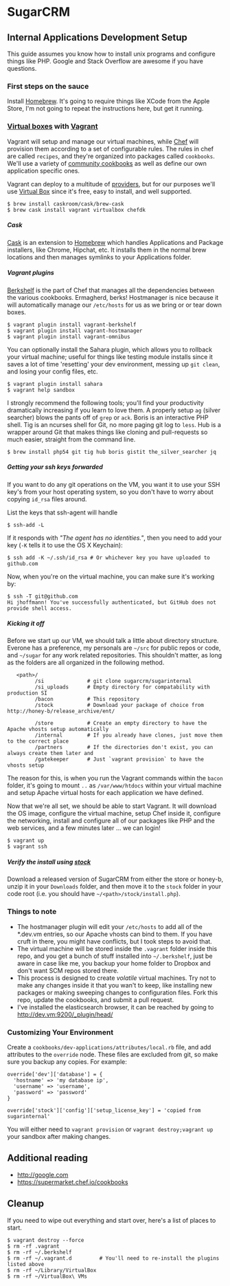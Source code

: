# SugarCRM
## Internal Applications Development Setup

This guide assumes you know how to install unix programs and configure things like PHP.  Google and Stack Overflow are awesome if you have questions.

### First steps on the sauce

Install [Homebrew](http://brew.sh).  It's going to require things like XCode from the Apple Store, I'm not going to repeat the instructions here, but get it running.

### [Virtual boxes](http://virtualbox.org) with [Vagrant](http://vagrantup.com)

Vagrant will setup and manage our virtual machines, while [Chef](https://www.chef.io) will provision them according to a set of configurable rules.  The rules in chef are called `recipes`, and they're organized into packages called `cookbooks`.  We'll use a variety of [community cookbooks](https://supermarket.chef.io) as well as define our own application specific ones.

Vagrant can deploy to a multitude of [providers](https://docs.vagrantup.com/v2/providers/index.html), but for our purposes we'll use [Virtual Box](https://www.virtualbox.org) since it's free, easy to install, and well supported.

```
$ brew install caskroom/cask/brew-cask
$ brew cask install vagrant virtualbox chefdk
```

##### Cask

[Cask](http://caskroom.io) is an extension to [Homebrew](http://brew.sh) which handles Applications and Package installers, like Chrome, Hipchat, etc.  It installs them in the normal brew locations and then manages symlinks to your Applications folder.

##### Vagrant plugins

[Berkshelf](http://berkshelf.com) is the part of Chef that manages all the dependencies between the various cookbooks. Ermagherd, berks!  Hostmanager is nice because it will automatically manage our `/etc/hosts` for us as we bring or or tear down boxes.
```
$ vagrant plugin install vagrant-berkshelf
$ vagrant plugin install vagrant-hostmanager
$ vagrant plugin install vagrant-omnibus
```

You can optionally install the Sahara plugin, which allows you to rollback your virtual machine; useful for things like testing module installs since it saves a lot of time 'resetting' your dev environment, messing up `git clean`, and losing your config files, etc.

```
$ vagrant plugin install sahara
$ vagrant help sandbox
```

I strongly recommend the following tools; you'll find your productivity dramatically increasing if you learn to love them.  A properly setup `ag` (silver searcher) blows the pants off of `grep` or `ack`.  Boris is an interactive PHP shell.  Tig is an ncurses shell for Git, no more paging git log to `less`.  Hub is a wrapper around Git that makes things like cloning and pull-requests so much easier, straight from the command line.

```
$ brew install php54 git tig hub boris gistit the_silver_searcher jq
```

##### Getting your ssh keys forwarded

If you want to do any git operations on the VM, you want it to use your SSH key's from your host operating system, so you don't have to worry about copying `id_rsa` files around.

List the keys that ssh-agent will handle
```
$ ssh-add -L
```

If it responds with *"The agent has no identities."*, then you need to add your key (`-K` tells it to use the OS X Keychain):
```
$ ssh add -K ~/.ssh/id_rsa # Or whichever key you have uploaded to github.com
```

Now, when you're on the virtual machine, you can make sure it's working by:
```
$ ssh -T git@github.com
Hi jhoffmann! You've successfully authenticated, but GitHub does not provide shell access.
```

##### Kicking it off

Before we start up our VM, we should talk a little about directory structure.  Everone has a preference, my personals are `~/src` for public repos or code, and `~/sugar` for any work related repositories.  This shouldn't matter, as long as the folders are all organized in the following method.
```
   <path>/
         /si              # git clone sugarcrm/sugarinternal
         /si_uploads      # Empty directory for compatability with production SI
         /bacon           # This repository
         /stock           # Download your package of choice from http://honey-b/release_archive/ent/

         /store           # Create an empty directory to have the Apache vhosts setup automatically
         /internal        # If you already have clones, just move them to the correct place
         /partners        # If the directories don't exist, you can always create them later and
         /gatekeeper      # Just `vagrant provision` to have the vhosts setup
```
The reason for this, is when you run the Vagrant commands within the `bacon` folder, it's going to mount `..` as `/var/www/htdocs` within your virtual machine and setup Apache virtual hosts for each application we have defined.

Now that we're all set, we should be able to start Vagrant.  It will download the OS image, configure the virtual machine, setup Chef inside it, configure the networking, install and configure all of our packages like PHP and the web services, and a few minutes later ... we can login!
```
$ vagrant up
$ vagrant ssh
```

##### Verify the install using [stock](http://stock.dev.vm)

Download a released version of SugarCRM from either the store or honey-b, unzip it in your `Downloads` folder, and then move it to the `stock` folder in your code root (i.e. you should have `~/<path>/stock/install.php`).

### Things to note

- The hostmanager plugin will edit your `/etc/hosts` to add all of the *.dev.vm entries, so our Apache vhosts can bind to them.  If you have cruft in there, you might have conflicts, but I took steps to avoid that.
- The virtual machine will be stored inside the `.vagrant` folder inside this repo, and you get a bunch of stuff installed into `~/.berkshelf`, just be aware in case like me, you backup your home folder to Dropbox and don't want SCM repos stored there.
- This process is designed to create *volatile* virtual machines.  Try not to make any changes inside it that you wan't to keep, like installing new packages or making sweeping changes to configuration files.  Fork this repo, update the cookbooks, and submit a pull request.
- I've installed the elasticsearch browser, it can be reached by going to http://dev.vm:9200/_plugin/head/

### Customizing Your Environment

Create a `cookbooks/dev-applications/attributes/local.rb` file, and add attributes to the `override` node.  These files are excluded from git, so make sure you backup any copies.  For example:
```
override['dev']['database'] = {
  'hostname' => 'my database ip',
  'username' => 'username',
  'password' => 'password'
}

override['stock']['config']['setup_license_key'] = 'copied from sugarinternal'
```
You will either need to `vagrant provision` or `vagrant destroy;vagrant up` your sandbox after making changes.

## Additional reading

- http://google.com
- https://supermarket.chef.io/cookbooks

## Cleanup

If you need to wipe out everything and start over, here's a list of places to start.
```
$ vagrant destroy --force
$ rm -rf .vagrant
$ rm -rf ~/.berkshelf
$ rm -rf ~/.vagrant.d         # You'll need to re-install the plugins listed above
$ rm -rf ~/Library/VirtualBox
$ rm -rf ~/VirtualBox\ VMs
```
